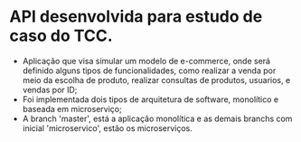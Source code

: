 # API desenvolvida para estudo de caso do TCC.
- Aplicação que visa simular um modelo de e-commerce, onde será definido alguns tipos de funcionalidades, como realizar a venda por meio da escolha de produto, realizar consultas de produtos, usuarios, e vendas por ID;
- Foi implementada dois tipos de arquitetura de software, monolítico e baseada em microserviço;
- A branch 'master', está a aplicação monolítica e as demais branchs com inicial 'microservico', estão os microserviços.
